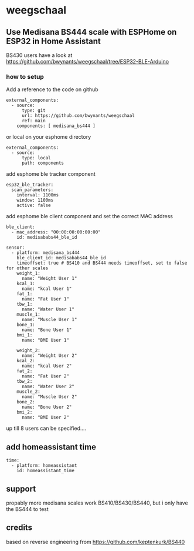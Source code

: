 # weegschaal

## Use Medisana BS444 scale with ESPHome on ESP32 in Home Assistant

BS430 users have a look at https://github.com/bwynants/weegschaal/tree/ESP32-BLE-Arduino

### how to setup

Add a reference to the code on github

    external_components:
      - source:
          type: git
          url: https://github.com/bwynants/weegschaal
          ref: main
        components: [ medisana_bs444 ]

or local on your esphome directory

    external_components:
      - source: 
          type: local
          path: components

add esphome ble tracker component

    esp32_ble_tracker:
      scan_parameters:
        interval: 1100ms
        window: 1100ms
        active: false

add esphome ble client component and set the correct MAC address

    ble_client:
      - mac_address: "00:00:00:00:00:00"
        id: medisababs44_ble_id

    sensor:
      - platform: medisana_bs444
        ble_client_id: medisababs44_ble_id
        timeoffset: true # BS410 and BS444 needs timeoffset, set to false for other scales
        weight_1:
          name: "Weight User 1"
        kcal_1:
          name: "kcal User 1"
        fat_1:
          name: "Fat User 1"
        tbw_1:
          name: "Water User 1"
        muscle_1:
          name: "Muscle User 1"
        bone_1:
          name: "Bone User 1"
        bmi_1:
          name: "BMI User 1"

        weight_2:
          name: "Weight User 2"
        kcal_2:
          name: "kcal User 2"
        fat_2:
          name: "Fat User 2"
        tbw_2:
          name: "Water User 2"
        muscle_2:
          name: "Muscle User 2"
        bone_2:
          name: "Bone User 2"
        bmi_2:
          name: "BMI User 2"


up till 8 users can be specified....

## add homeassistant time

    time:
      - platform: homeassistant
        id: homeassistant_time

## support

propably more medisana scales work BS410/BS430/BS440, but i only have the BS444 to test

## credits
   
based on reverse engineering from https://github.com/keptenkurk/BS440
